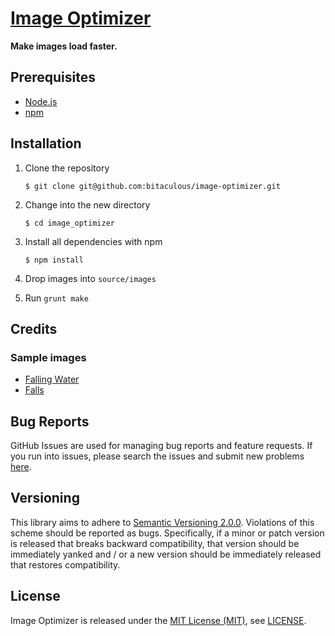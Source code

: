 [Image Optimizer]
=================

**Make images load faster.**

Prerequisites
-------------

* [Node.js]
* [npm]

Installation
------------

1. Clone the repository

    ```
    $ git clone git@github.com:bitaculous/image-optimizer.git
    ```

2. Change into the new directory

    ```
    $ cd image_optimizer
    ```

3. Install all dependencies with npm

    ```
    $ npm install
    ```

4. Drop images into `source/images`

5. Run `grunt make`

Credits
-------

### Sample images

* [Falling Water]
* [Falls]

Bug Reports
-----------

GitHub Issues are used for managing bug reports and feature requests. If you run into issues, please search the issues
and submit new problems [here].

Versioning
----------

This library aims to adhere to [Semantic Versioning 2.0.0]. Violations of this scheme should be reported as bugs.
Specifically, if a minor or patch version is released that breaks backward compatibility, that version should be
immediately yanked and / or a new version should be immediately released that restores compatibility.

License
-------

Image Optimizer is released under the [MIT License (MIT)], see [LICENSE].

[Falling Water]: https://www.flickr.com/photos/zachd1_618/8048942272/ "Falling Water by Zach Dischner"
[Falls]: https://www.flickr.com/photos/stop-play/10419646826/ "Falls by Daniel Sallai"
[here]: https://github.com/bitaculous/image_optimizer/issues "GitHub Issue Tracker"
[Image Optimizer]: https://bitaculous.github.io/image_optimizer/ "Make images load faster."
[LICENSE]: https://raw.githubusercontent.com/bitaculous/image_optimizer/master/LICENSE "License"
[MIT License (MIT)]: http://opensource.org/licenses/MIT "The MIT License (MIT)"
[Node.js]: https://nodejs.org "An event-driven I/O server-side JavaScript environment based on V8."
[npm]: https://www.npmjs.com "A package manager for JavaScript"
[Semantic Versioning 2.0.0]: http://semver.org "Semantic Versioning 2.0.0"